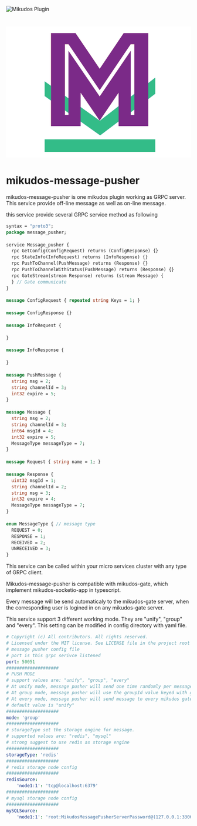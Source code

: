 ![Mikudos Plugin](https://img.shields.io/badge/MIKUDOS-Plugin-orange?style=for-the-badge&logo=appveyor)

# [![Mikudos](https://raw.githubusercontent.com/mikudos/doc/master/mikudos-logo.png)](https://mikudos.github.io/doc)

# mikudos-message-pusher

mikudos-message-pusher is one mikudos plugin working as GRPC server. This service provide off-line message as well as on-line message.

this service provide several GRPC service method as following

```protobuf
syntax = "proto3";
package message_pusher;

service Message_pusher {
  rpc GetConfig(ConfigRequest) returns (ConfigResponse) {}
  rpc StateInfo(InfoRequest) returns (InfoResponse) {}
  rpc PushToChannel(PushMessage) returns (Response) {}
  rpc PushToChannelWithStatus(PushMessage) returns (Response) {}
  rpc GateStream(stream Response) returns (stream Message) {
  } // Gate communicate
}

message ConfigRequest { repeated string Keys = 1; }

message ConfigResponse {}

message InfoRequest {

}

message InfoResponse {

}

message PushMessage {
  string msg = 2;
  string channelId = 3;
  int32 expire = 5;
}

message Message {
  string msg = 2;
  string channelId = 3;
  int64 msgId = 4;
  int32 expire = 5;
  MessageType messageType = 7;
}

message Request { string name = 1; }

message Response {
  uint32 msgId = 1;
  string channelId = 2;
  string msg = 3;
  int32 expire = 4;
  MessageType messageType = 7;
}

enum MessageType { // message type
  REQUEST = 0;
  RESPONSE = 1;
  RECEIVED = 2;
  UNRECEIVED = 3;
}

```

This service can be called within your micro services cluster with any type of GRPC client.

Mikudos-message-pusher is compatible with mikudos-gate, which implement mikudos-socketio-app in typescript.

Every message will be send automaticaly to the mikudos-gate server, when the corresponding user is logined in on any mikudos-gate server.

This service support 3 different working mode. They are "unify", "group" and "every". This setting can be modified in config directory with yaml file.

```yaml
# Copyright (c) All contributors. All rights reserved.
# Licensed under the MIT license. See LICENSE file in the project root for full license information.
# message pusher config file
# port is this grpc serivce listened
port: 50051
####################
# PUSH MODE
# support values are: "unify", "group", "every"
# At unify mode, message pusher will send one time randomly per message, this mode passt to the unify adapted mikudos gate
# At group mode, message pusher will use the groupId value keyed with group in META_DATA, which is send with from mikudos gate or other grpc message pusher client.
# At every mode, message pusher will send message to every mikudos gate, which is connected to the message pusher service.
# default value is "unify"
####################
mode: 'group'
####################
# storageType set the storage engine for message.
# supported values are: "redis", "mysql"
# strong suggest to use redis as storage engine
####################
storageType: 'redis'
####################
# redis storage node config
####################
redisSource:
    'node1:1': 'tcp@localhost:6379'
####################
# mysql storage node config
####################
mySQLSource:
    'node1:1': 'root:MikudosMessagePusherServerPassword@(127.0.0.1:3306)/mikudos_message_pusher?parseTime=true&loc=Local&charset=utf8'
```
